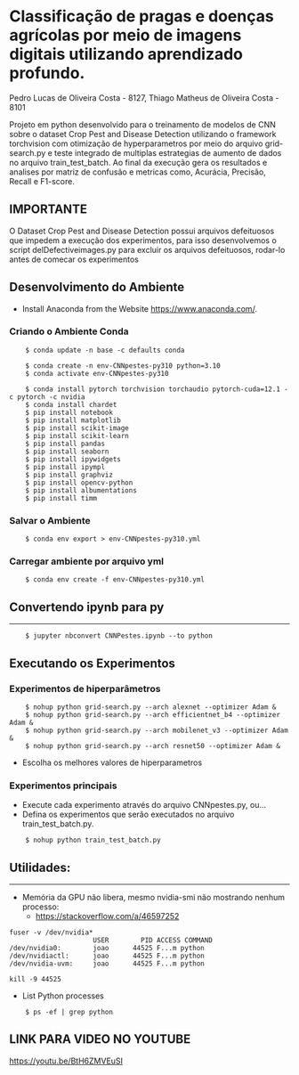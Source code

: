 # Classificação de pragas e doenças agrícolas por meio de imagens digitais utilizando aprendizado profundo.


Pedro Lucas de Oliveira Costa - 8127, Thiago Matheus de Oliveira Costa - 8101

Projeto em python desenvolvido para o treinamento de modelos de CNN sobre o dataset Crop Pest and Disease Detection utilizando o framework torchvision com
otimização de hyperparametros por meio do arquivo grid-search.py e teste integrado de multiplas estrategias de aumento de dados no arquivo train_test_batch.
Ao final da execução gera os resultados e analises  por matriz de confusão e metricas como, Acurácia, Precisão, Recall e F1-score.

## IMPORTANTE

O Dataset Crop Pest and Disease Detection possui arquivos defeituosos que impedem a execução dos experimentos, para isso desenvolvemos o script delDefectiveimages.py para excluir os arquivos defeituosos, rodar-lo antes de comecar os experimentos

## Desenvolvimento do Ambiente

* Install Anaconda from the Website https://www.anaconda.com/.

### Criando o Ambiente Conda
```
    $ conda update -n base -c defaults conda
    
    $ conda create -n env-CNNpestes-py310 python=3.10
    $ conda activate env-CNNpestes-py310

    $ conda install pytorch torchvision torchaudio pytorch-cuda=12.1 -c pytorch -c nvidia
    $ conda install chardet
    $ pip install notebook
    $ pip install matplotlib
    $ pip install scikit-image
    $ pip install scikit-learn
    $ pip install pandas
    $ pip install seaborn
    $ pip install ipywidgets
    $ pip install ipympl
    $ pip install graphviz
    $ pip install opencv-python
    $ pip install albumentations
    $ pip install timm

```

### Salvar o Ambiente

```
    $ conda env export > env-CNNpestes-py310.yml
```

### Carregar ambiente por arquivo yml

```
    $ conda env create -f env-CNNpestes-py310.yml 
```

## Convertendo ipynb para py
---

```
    $ jupyter nbconvert CNNPestes.ipynb --to python
```


## Executando os Experimentos

###  Experimentos de hiperparâmetros

```
    $ nohup python grid-search.py --arch alexnet --optimizer Adam &
    $ nohup python grid-search.py --arch efficientnet_b4 --optimizer Adam &
    $ nohup python grid-search.py --arch mobilenet_v3 --optimizer Adam &
    $ nohup python grid-search.py --arch resnet50 --optimizer Adam &
```

* Escolha os melhores valores de hiperparametros

### Experimentos principais

* Execute cada experimento através do arquivo CNNpestes.py, ou...
* Defina os experimentos que serão executados no arquivo train_test_batch.py.

```
    $ nohup python train_test_batch.py
```

## Utilidades:
---

* Memória da GPU não libera, mesmo nvidia-smi não mostrando nenhum processo:
    * https://stackoverflow.com/a/46597252

```
fuser -v /dev/nvidia*
                     USER        PID ACCESS COMMAND
/dev/nvidia0:        joao      44525 F...m python
/dev/nvidiactl:      joao      44525 F...m python
/dev/nvidia-uvm:     joao      44525 F...m python

kill -9 44525
```
* List Python processes
```
    $ ps -ef | grep python
```


## LINK PARA VIDEO NO YOUTUBE 
https://youtu.be/BtH6ZMVEuSI
